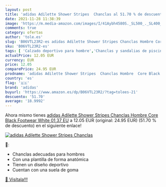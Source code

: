 ```yaml
---
layout: post
title: 'adidas Adilette Shower Stripes  Chanclas al 51.70 % de descuento'
date: 2021-11-28 11:38:39
image: 'https://m.media-amazon.com/images/I/41Aybh4580S._SL500_._SL400_.jpg'
comments: true
category: ofertas
author: 'tole.es'
slug: 'B06VTL23R2-es adidas Adilette Shower Stripes Chanclas Hombre Core Black...'
sku: 'B06VTL23R2-es'
tags: [ 'Calzado deportivo para hombre','Chanclas y sandalias de piscina para hombre','Zapatillas y calzado deportivo para hombre','Zapatos','Zapatos para hombre','Zapatos y complementos','adidas','chanclas', ]
actualPrice: 12.05 EUR
currency: EUR
price: 12.05
comparePrice: 24.95 EUR
prodname: 'adidas Adilette Shower Stripes  Chanclas Hombre  Core Black Footwear White 01  37 EU'
country: 'es'
flag: '🇪🇸'
brand: 'adidas'
buyurl: 'https://www.amazon.es/dp/B06VTL23R2/?tag=tolees-21'
descuento: '51.70'
average: '18.9992'
---
```


Ahora mismo tienes [adidas Adilette Shower Stripes  Chanclas Hombre  Core Black Footwear White 01  37 EU](https://www.amazon.es/dp/B06VTL23R2/?tag=tolees-21) a 12.05 EUR (original: 24.95 EUR) (51.70 %  de descuento) en el siguiente enlace!

[![adidas Adilette Shower Stripes  Chanclas](https://m.media-amazon.com/images/I/41Aybh4580S._SL500_._SL400_.jpg)](https://www.amazon.es/dp/B06VTL23R2/?tag=tolees-21)

🔎:

- Chanclas adecuadas para hombres
- Con una plantilla de forma anatómica
- Tienen un diseño deportivo
- Cuentan con una suela de goma

[🛒 Visítala!!!](https://www.amazon.es/dp/B06VTL23R2/?tag=tolees-21)
